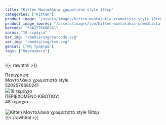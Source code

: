 ```yaml
---
title: "Kitten Μανταλάκια χρωματιστά style 18τεμ"
categories: ["Kitten"]
product_image: "/assets/images/kitten-mantalakia-xrwmatista-style-18tem.jpg"
product_image_lowres: "/assets/images/low/kitten-mantalakia-xrwmatista-style-18tem.jpg"
barcode: "5202576680241"
varos: "18 τεμάχια"
bar_img: "/media/svg/barcode.svg"
var_img: "/media/svg/tem.svg"
gencat: ["Μη Τρόφιμα"]
tags: ["Μανταλάκια"]
---
```

{{< rawhtml >}}

<div class="sload218"><div class="product"><div id="sistatika">Περιγραφή:</div><div class="alltext">Μανταλάκια χρωματιστά style.</div><div id="barcode"><div id="barimage1"></div><span id="bartext">5202576680241</span></div><div id="varos"><div id="varosimage" style="margin:0"><img src="/media/icons/tem.png"><span id="varostext">18 τεμάχια</span></div></div><div id="kivotio">ΠΕΡΙΕΧΟΜΕΝΟ ΚΙΒΩΤΙΟΥ:<br>48 τεμάχια</div><br><div class="pimg"><img alt="Kitten Μανταλάκια χρωματιστά style 18τεμ" title="Kitten Μανταλάκια χρωματιστά style 18τεμ" src="/assets/images/kitten-mantalakia-xrwmatista-style-18tem.jpg"></div></div></div>
{{< /rawhtml >}}


